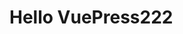<!--
 * @Author: error: git config user.name && git config user.email & please set dead value or install git
 * @Date: 2022-06-17 16:59:30
 * @LastEditors: error: git config user.name && git config user.email & please set dead value or install git
 * @LastEditTime: 2022-06-20 11:50:33
 * @FilePath: \demo\docs\README.md
 * @Description: 这是默认设置,请设置`customMade`, 打开koroFileHeader查看配置 进行设置: https://github.com/OBKoro1/koro1FileHeader/wiki/%E9%85%8D%E7%BD%AE
-->
# Hello VuePress222
